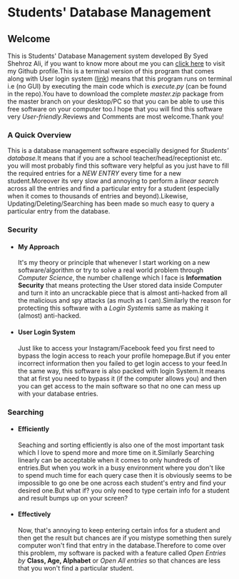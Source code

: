 <h1>Students' Database Management</h1>
<h2>Welcome</h2>
<p>This is Students' Database Management system developed By Syed Shehroz Ali, if you want to know more about me you can <a href="#">click here</a>
    to visit my Github profile.This is a terminal version of this program that comes along with User login system (<a href="#">link</a>) means that
    this program runs on terminal i.e (no GUI) by executing the main code which is <i>execute.py</i> (can be found in the repo).You have to download
    the complete <i>master.zip</i> package from the master branch on your desktop/PC so that you can be able to use this free software on your
    computer too.I hope that you will find this software very <i>User-friendly</i>.Reviews and Comments are most welcome.Thank you!</p>

<h3>A Quick Overview</h3>
<p>This is a database management software especially designed for <i>Students' database.</i>It means that if you are a school teacher/head/receptionist
    etc. you will most probably find this software very helpful as you just have to fill the required entries for a <i>NEW ENTRY</i> every time
    for a new student.Moreover its very slow and annoying to perform a <i>linear search</i> across all the entries and find a particular entry
    for a student (especially when it comes to thousands of entries and beyond).Likewise, Updating/Deleting/Searching has been made so much easy
    to query a particular entry from the database.</p>

<h3>Security</h3>
<ul>
    <li>
<h4>My Approach</h4>
<p>It's my theory or principle that whenever I start working on a new software/algorithm or try to solve a real world problem through <i>Computer
    Science</i>, the number challenge which I face is <b>Information Security</b> that means protecting the User stored data inside Computer
    and turn it into an uncrackable piece that is almost anti-hacked from all the malicious and spy attacks (as much as I can).Similarly the reason
    for protecting this software with a <i>Login System</i>is same as making it (almost) anti-hacked.</p>
    </li>

   <li>
<h4>User Login System</h4>
<p>Just like to access your Instagram/Facebook feed you first need to bypass the login access to reach your profile homepage.But if you enter
    incorrect information then you failed to get login access to your feed.In the same way, this software is also packed with login System.It means
    that at first you need to bypass it (if the computer allows you) and then you can get access to the main software so that no one can mess up
      with your database entries.</p>
    </li>
</ul>
<h3>Searching</h3>
<ul>
  <li>
<h4>Efficiently</h4>
<p>Seaching and sorting efficiently is also one of the most important task which I love to spend more and more time on it.Similarly Searching
  linearly can be acceptable when it comes to only hundreds of entries.But when you work in a busy environment where you don't like to spend
    much time for each query case then it is obviously seems to be impossible to go one be one across each student's entry and find your
    desired one.But what if? you only need to type certain info for a student and result bumps up on your screen?</p>
    </li>

   <li>
<h4>Effectively</h4>
<p>Now, that's annoying to keep entering certain infos for a student and then get the result but chances are if you mistype something
    then surely computer won't find that entry in the database.Therefore to come over this problem, my software is packed with a feature
    called <i>Open Entries by</i> <b>Class, Age, Alphabet</b> or <i>Open All entries</i> so that chances are less that you won't find a
    particular student.</p>
  </li>
</ul>
